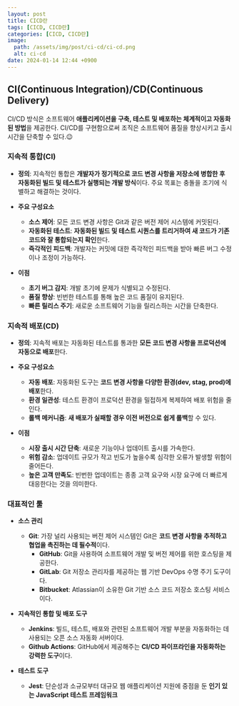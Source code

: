 ```yaml
---
layout: post
title: CICD란
tags: [CICD, CICD란]
categories: [CICD, CICD란]
image:
  path: /assets/img/post/ci-cd/ci-cd.png
  alt: ci-cd
date: 2024-01-14 12:44 +0900
---
```


## CI(Continuous Integration)/CD(Continuous Delivery)

CI/CD 방식은 소프트웨어 **애플리케이션을 구축, 테스트 및 배포하는 체계적이고 자동화된 방법**을 제공한다. CI/CD를 구현함으로써 조직은 소프트웨어 품질을 향상시키고 출시 시간을 단축할 수 있다.😉

### 지속적 통합(CI)

- **정의**: 지속적인 통합은 **개발자가 정기적으로 코드 변경 사항을 저장소에 병합한 후 자동화된 빌드 및 테스트가 실행되는 개발 방식**이다. 주요 목표는 충돌을 조기에 식별하고 해결하는 것이다.

- **주요 구성요소**
  - **소스 제어**: 모든 코드 변경 사항은 Git과 같은 버전 제어 시스템에 커밋된다.
  - **자동화된 테스트**: **자동화된 빌드 및 테스트 시퀀스를 트리거하여 새 코드가 기존 코드와 잘 통합되는지 확인**한다.
  - **즉각적인 피드백**: 개발자는 커밋에 대한 즉각적인 피드백을 받아 빠른 버그 수정이나 조정이 가능하다.
- **이점**
  - **초기 버그 감지**: 개발 초기에 문제가 식별되고 수정된다.
  - **품질 향상**: 빈번한 테스트를 통해 높은 코드 품질이 유지된다.
  - **빠른 릴리스 주기**: 새로운 소프트웨어 기능을 릴리스하는 시간을 단축한다.

### 지속적 배포(CD)

- **정의**: 지속적 배포는 자동화된 테스트를 통과한 **모든 코드 변경 사항을 프로덕션에 자동으로 배포**한다.

- **주요 구성요소**
  - **자동 배포**: 자동화된 도구는 **코드 변경 사항을 다양한 환경(dev, stag, prod)에 배포**한다.
  - **환경 일관성**: 테스트 환경이 프로덕션 환경을 밀접하게 복제하여 배포 위험을 줄인다.
  - **롤백 메커니즘**: **새 배포가 실패할 경우 이전 버전으로 쉽게 롤백**할 수 있다.
- **이점**
  - **시장 출시 시간 단축**: 새로운 기능이나 업데이트 출시를 가속한다.
  - **위험 감소**: 업데이트 규모가 작고 빈도가 높을수록 심각한 오류가 발생할 위험이 줄어든다.
  - **높은 고객 만족도**: 빈번한 업데이트는 종종 고객 요구와 시장 요구에 더 빠르게 대응한다는 것을 의미한다.

### 대표적인 툴

- **소스 관리**

  - **Git**: 가장 널리 사용되는 버전 제어 시스템인 Git은 **코드 변경 사항을 추적하고 협업을 촉진하는 데 필수적**이다.
    - **GitHub**: Git을 사용하여 소프트웨어 개발 및 버전 제어를 위한 호스팅을 제공한다.
    - **GitLab**: Git 저장소 관리자를 제공하는 웹 기반 DevOps 수명 주기 도구이다.
    - **Bitbucket**: Atlassian이 소유한 Git 기반 소스 코드 저장소 호스팅 서비스이다.

- **지속적인 통합 및 배포 도구**

  - **Jenkins**: 빌드, 테스트, 배포와 관련된 소프트웨어 개발 부분을 자동화하는 데 사용되는 오픈 소스 자동화 서버이다.
  - **Github Actions**: GitHub에서 제공해주는 **CI/CD 파이프라인을 자동화하는 강력한 도구**이다.

- **테스트 도구**
  - **Jest**: 단순성과 소규모부터 대규모 웹 애플리케이션 지원에 중점을 둔 **인기 있는 JavaScript 테스트 프레임워크**
